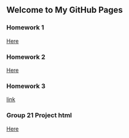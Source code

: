 ## Welcome to My GitHub Pages



### Homework 1
[Here](hw1/Hw1.html)

### Homework 2
[Here](hw2/notebook.html)

### Homework 3
[link](https://moodle.boun.edu.tr/login/login.php)

### Group 21 Project html
[Here](group21_project/group21_project.html)
